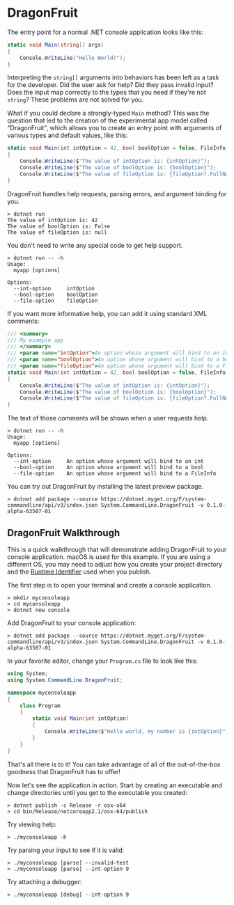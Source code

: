# DragonFruit

The entry point for a normal .NET console application looks like this:

```csharp
static void Main(string[] args)
{
    Console.WriteLine("Hello World!");
}
```

Interpreting the `string[]` arguments into behaviors has been left as a task for the developer. Did the user ask for help? Did they pass invalid input? Does the input map correctly to the types that you need if they're not `string`? These problems are not solved for you.

What if you could declare a strongly-typed `Main` method? This was the question that led to the creation of the experimental app model called "DragonFruit", which allows you to create an entry point with arguments of various types and default values, like this:

```csharp
static void Main(int intOption = 42, bool boolOption = false, FileInfo fileOption = null)
{
    Console.WriteLine($"The value of intOption is: {intOption}");
    Console.WriteLine($"The value of boolOption is: {boolOption}");
    Console.WriteLine($"The value of fileOption is: {fileOption?.FullName ?? "null"}");
}
```

DragonFruit handles help requests, parsing errors, and argument binding for you.

```console
> dotnet run
The value of intOption is: 42
The value of boolOption is: False
The value of fileOption is: null 
```

You don't need to write any special code to get help support.

```console
> dotnet run -- -h
Usage:
  myapp [options]

Options:
  --int-option     intOption
  --bool-option    boolOption
  --file-option    fileOption
```

If you want more informative help, you can add it using standard XML comments:

```csharp
/// <summary>
/// My example app
/// </summary>
/// <param name="intOption">An option whose argument will bind to an int</param>
/// <param name="boolOption">An option whose argument will bind to a bool</param>
/// <param name="fileOption">An option whose argument will bind to a FileInfo</param>
static void Main(int intOption = 42, bool boolOption = false, FileInfo fileOption = null)
{
    Console.WriteLine($"The value of intOption is: {intOption}");
    Console.WriteLine($"The value of boolOption is: {boolOption}");
    Console.WriteLine($"The value of fileOption is: {fileOption?.FullName ?? "null"}");
}
```

The text of those comments will be shown when a user requests help.

```console
> dotnet run -- -h
Usage:
  myapp [options]

Options:
  --int-option     An option whose argument will bind to an int
  --bool-option    An option whose argument will bind to a bool
  --file-option    An option whose argument will bind to a FileInfo
```

You can try out DragonFruit by installing the latest preview package.

```console
> dotnet add package --source https://dotnet.myget.org/F/system-commandline/api/v3/index.json System.CommandLine.DragonFruit -v 0.1.0-alpha-63507-01
```

## DragonFruit Walkthrough
This is a quick walkthrough that will demonstrate adding DragonFruit to your console application. macOS is used for this example. If you are using a different OS, you may need to adjust how you create your project directory and the [Runtime Identifier](https://docs.microsoft.com/en-us/dotnet/core/rid-catalog) used when you publish.

The first step is to open your terminal and create a console application.

```console
> mkdir myconsoleapp
> cd myconsoleapp
> dotnet new console
```

Add DragonFruit to your console application:

```console
> dotnet add package --source https://dotnet.myget.org/F/system-commandline/api/v3/index.json System.CommandLine.DragonFruit -v 0.1.0-alpha-63507-01
```

In your favorite editor, change your `Program.cs` file to look like this:
```csharp
using System;
using System.CommandLine.DragonFruit;

namespace myconsoleapp
{
    class Program
    {
        static void Main(int intOption)
        {
            Console.WriteLine($"Hello world, my number is {intOption}");
        }
    }
}
```

That's all there is to it! You can take advantage of all of the out-of-the-box goodness that DragonFruit has to offer!
 
Now let's see the application in action. Start by creating an executable and change directories until you get to the executable you created:
```console
> dotnet publish -c Release -r osx-x64
> cd bin/Release/netcoreapp2.1/osx-64/publish
```

Try viewing help:
```console
> ./myconsoleapp -h
```

Try parsing your input to see if it is valid:
```console
> ./myconsoleapp [parse] --invalid-test
> ./myconsoleapp [parse] --int-option 9
```

Try attaching a debugger:
```console
> ./myconsoleapp [debug] --int-option 9
```


